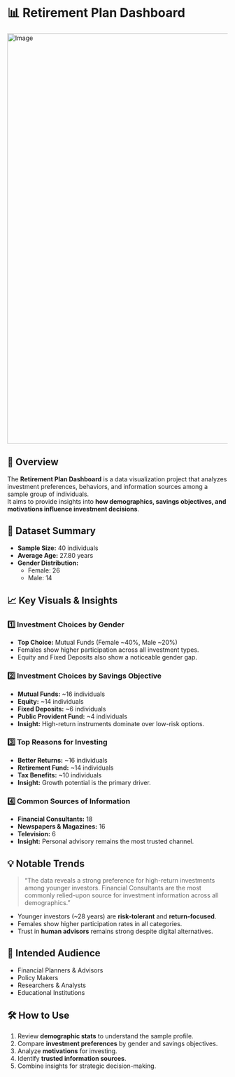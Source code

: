 # 📊 Retirement Plan Dashboard

<img width="1555" height="936" alt="Image" src="https://github.com/user-attachments/assets/13c4af7b-0523-4f5e-bf3e-c662bd224479" />



## 📌 Overview
The **Retirement Plan Dashboard** is a data visualization project that analyzes investment preferences, behaviors, and information sources among a sample group of individuals.  
It aims to provide insights into **how demographics, savings objectives, and motivations influence investment decisions**.



## 📂 Dataset Summary
- **Sample Size:** 40 individuals  
- **Average Age:** 27.80 years  
- **Gender Distribution:**  
  - Female: 26  
  - Male: 14  



## 📈 Key Visuals & Insights

### 1️⃣ Investment Choices by Gender
- **Top Choice:** Mutual Funds (Female ~40%, Male ~20%)  
- Females show higher participation across all investment types.  
- Equity and Fixed Deposits also show a noticeable gender gap.

### 2️⃣ Investment Choices by Savings Objective
- **Mutual Funds:** ~16 individuals  
- **Equity:** ~14 individuals  
- **Fixed Deposits:** ~6 individuals  
- **Public Provident Fund:** ~4 individuals  
- **Insight:** High-return instruments dominate over low-risk options.

### 3️⃣ Top Reasons for Investing
- **Better Returns:** ~16 individuals  
- **Retirement Fund:** ~14 individuals  
- **Tax Benefits:** ~10 individuals  
- **Insight:** Growth potential is the primary driver.

### 4️⃣ Common Sources of Information
- **Financial Consultants:** 18  
- **Newspapers & Magazines:** 16  
- **Television:** 6  
- **Insight:** Personal advisory remains the most trusted channel.



## 💡 Notable Trends
> “The data reveals a strong preference for high-return investments among younger investors. Financial Consultants are the most commonly relied-upon source for investment information across all demographics.”

- Younger investors (~28 years) are **risk-tolerant** and **return-focused**.  
- Females show higher participation rates in all categories.  
- Trust in **human advisors** remains strong despite digital alternatives.



## 🎯 Intended Audience
- Financial Planners & Advisors  
- Policy Makers  
- Researchers & Analysts  
- Educational Institutions  



## 🛠 How to Use
1. Review **demographic stats** to understand the sample profile.  
2. Compare **investment preferences** by gender and savings objectives.  
3. Analyze **motivations** for investing.  
4. Identify **trusted information sources**.  
5. Combine insights for strategic decision-making.




